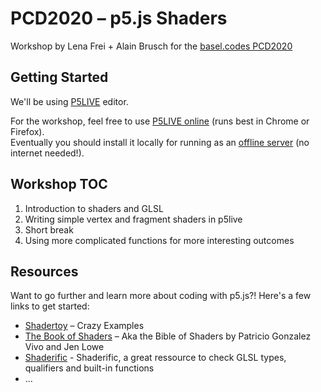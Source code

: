 # PCD2020 – p5.js Shaders
Workshop by Lena Frei + Alain Brusch for the [basel.codes PCD2020](https://basel.codes/2020)

## Getting Started
We'll be using [P5LIVE](https://p5live.org) editor. 

For the workshop, feel free to use [P5LIVE online](https://p5live.org) (runs best in Chrome or Firefox).  
Eventually you should install it locally for running as an [offline server](https://github.com/ffd8/P5LIVE#offline-server) (no internet needed!).

## Workshop TOC
1. Introduction to shaders and GLSL
2. Writing simple vertex and fragment shaders in p5live
3. Short break
4. Using more complicated functions for more interesting outcomes

## Resources
Want to go further and learn more about coding with p5.js?! Here's a few links to get started:  

- [Shadertoy](https://www.shadertoy.com/) – Crazy Examples
- [The Book of Shaders](https://thebookofshaders.com/) – Aka the Bible of Shaders by Patricio Gonzalez Vivo and Jen Lowe 
- [Shaderific](https://www.shaderific.com/glsl) - Shaderific, a great ressource to check GLSL types, qualifiers and built-in functions
- ... 

